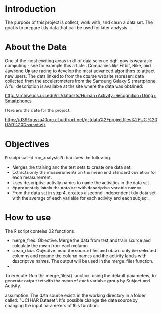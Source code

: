 Introduction
=============

The purpose of this project is collect, work with, and clean a data set. The goal is to prepare tidy data that can be used for later analysis.

About the Data
=============
One of the most exciting areas in all of data science right now is wearable computing - see for example this article . Companies like Fitbit, Nike, and Jawbone Up are racing to develop the most advanced algorithms to attract new users. The data linked to from the course website represent data collected from the accelerometers from the Samsung Galaxy S smartphone. A full description is available at the site where the data was obtained: 

http://archive.ics.uci.edu/ml/datasets/Human+Activity+Recognition+Using+Smartphones 

Here are the data for the project: 

https://d396qusza40orc.cloudfront.net/getdata%2Fprojectfiles%2FUCI%20HAR%20Dataset.zip 

Objectives
=============
R script called run_analysis.R that does the following. 
 - Merges the training and the test sets to create one data set.
 - Extracts only the measurements on the mean and standard deviation for each measurement. 
 - Uses descriptive activity names to name the activities in the data set
 - Appropriately labels the data set with descriptive variable names. 
 - From the data set in step 4, creates a second, independent tidy data set with the average of each variable for each activity and each subject.
 
How to use
============= 
The R script conteins 02 functions:
- merge_files. Objective.  Merge the data from test and train source and calculate the mean from each column
- clean_data. Objective. read the source files and obtain only the selected columns and rename the column names and the activity labels with descriptive names.
The output will be used in the merge_files function.
- 
To execute. Run the merge_files() function. using the default parameters, to generate output.txt with the mean of each variable group by Subject and Activity.

assumption: The data source exists in the working directory in a folder called: "UCI HAR Dataset". It's possible change the data source by changing the input parameters of this function.
